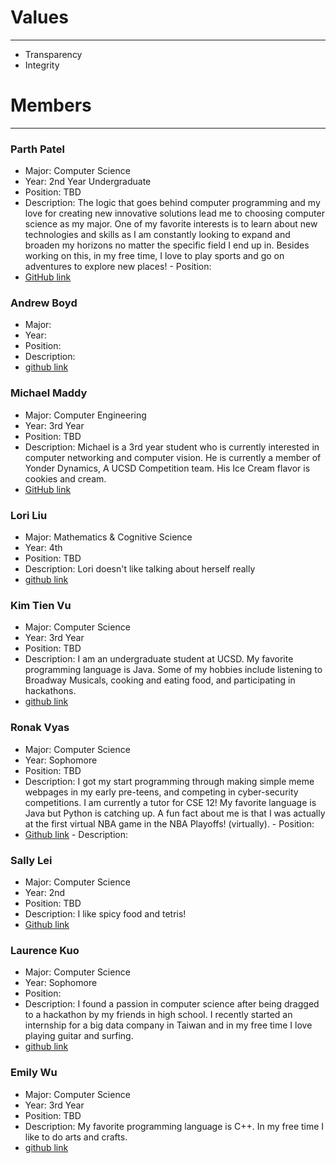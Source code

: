 # Values

---

- Transparency
- Integrity

# Members

---

### Parth Patel
 - Major: Computer Science	
 - Year: 2nd Year Undergraduate
 - Position: TBD
 - Description: The logic that goes behind computer programming and my love for creating new innovative solutions lead me to choosing computer science as my major. One of my favorite interests is to learn about new technologies and skills as I am constantly looking to expand and broaden my horizons no matter the specific field I end up in. Besides working on this, in my free time, I love to play sports and go on adventures to explore new places!	- Position:
 - [GitHub link](https://github.com/parthpatel2019)

### Andrew Boyd

- Major:
- Year:
- Position:
- Description:
- [github link]()

### Michael Maddy
 - Major: Computer Engineering
 - Year: 3rd Year
 - Position: TBD
 - Description: Michael is a 3rd year student who is currently interested in
  computer networking and computer vision. He is currently a member of Yonder
  Dynamics, A UCSD Competition team. His Ice Cream flavor is cookies and cream.
 - [GitHub link](https://github.com/Michaelmvv/)

### Lori Liu

- Major: Mathematics & Cognitive Science
- Year: 4th
- Position: TBD
- Description: Lori doesn't like talking about herself really
- [github link](https://github.com/LoriRongrong)

### Kim Tien Vu
 - Major: Computer Science
 - Year: 3rd Year
 - Position: TBD
 - Description: I am an undergraduate student at UCSD. My favorite programming language is Java. Some of my hobbies include listening to Broadway Musicals, cooking and eating food, and participating in hackathons.
 - [github link](https://github.com/kimtienvu)


### Ronak Vyas
 - Major: Computer Science	
 - Year: Sophomore
 - Position: TBD
 - Description: I got my start programming through making simple meme webpages in my early pre-teens, and competing in cyber-security competitions. I am currently a tutor for CSE 12! My favorite language is Java but Python is catching up. A fun fact about me is that I was actually at the first virtual NBA game in the NBA Playoffs! (virtually). 	- Position:
 - [Github link](https://github.com/LiLronV)	- Description:

### Sally Lei
 - Major: Computer Science
 - Year: 2nd
 - Position: TBD
 - Description: I like spicy food and tetris! 
 - [Github link](https://github.com/Slei03)

### Laurence Kuo
 - Major: Computer Science
 - Year: Sophomore
 - Position: 
 - Description: I found a passion in computer science after being dragged to a hackathon by my friends in high school. I recently started an internship for a big data company in Taiwan and in my free time I love playing guitar and surfing. 
 - [github link](https://github.com/lakuo)

### Emily Wu
 - Major: Computer Science
 - Year: 3rd Year
 - Position: TBD
 - Description: My favorite programming language is C++. In my free time I like to do arts and crafts. 
 - [github link](https://github.com/yiw036) 
